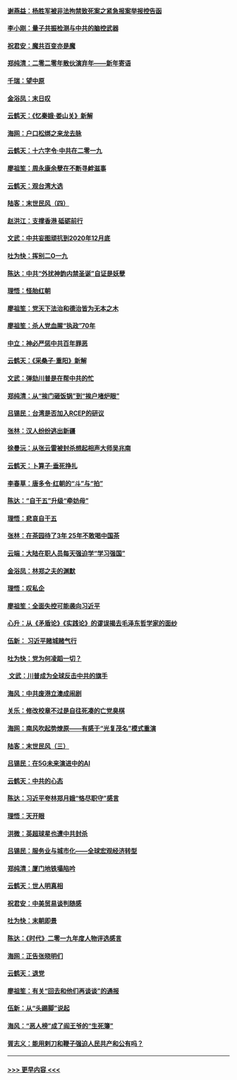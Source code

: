 #### [谢燕益：杨胜军被非法拘禁致死案之紧急报案举报控告函](../pages/nsc993/n11756134.md?t=01010855) 
#### [李小刚：量子共振检测与中共的脑控武器](../pages/nsc993/n11754518.md?t=01010855) 
#### [祝君安：魔共百变亦是魔](../pages/nsc993/n11754469.md?t=01010855) 
#### [郑纯清：二零二零年散伙演弃年——新年寄语](../pages/nsc993/n11754195.md?t=01010855) 
#### [千瑞：望中原](../pages/nsc993/n11754159.md?t=01010855) 
#### [金浴凤：末日叹](../pages/nsc993/n11752359.md?t=01010855) 
#### [云鹤天：《忆秦娥‧娄山关》新解](../pages/nsc993/n11752348.md?t=01010855) 
#### [海网：户口松绑之来龙去脉](../pages/nsc993/n11752328.md?t=01010855) 
#### [云鹤天：十六字令‧中共在二零一九](../pages/nsc993/n11752305.md?t=01010855) 
#### [廖祖笙：周永康余孽在不断寻衅滋事](../pages/nsc993/n11751013.md?t=01010855) 
#### [云鹤天：观台湾大选](../pages/nsc993/n11751007.md?t=01010855) 
#### [陆客：末世民风（四）](../pages/nsc993/n11749203.md?t=01010855) 
#### [赵洪江：支撑香港 砥砺前行](../pages/nsc993/n11748482.md?t=01010855) 
#### [文武：中共妄图顽抗到2020年12月底](../pages/nsc993/n11748446.md?t=01010855) 
#### [吐为快：挥别二O一九](../pages/nsc993/n11748411.md?t=01010855) 
#### [陈达：中共“外扰神韵内禁圣诞”自证是妖孽](../pages/nsc993/n11748226.md?t=01010855) 
#### [理悟：怪胎红朝](../pages/nsc993/n11748206.md?t=01010855) 
#### [廖祖笙：党天下法治和德治皆为无本之木](../pages/nsc993/n11748135.md?t=01010855) 
#### [廖祖笙：杀人党血腥“执政”70年](../pages/nsc993/n11745144.md?t=01010855) 
#### [中立：神必严惩中共百年罪恶](../pages/nsc993/n11744970.md?t=01010855) 
#### [云鹤天：《采桑子‧重阳》新解](../pages/nsc993/n11744948.md?t=01010855) 
#### [文武：弹劾川普是在帮中共的忙](../pages/nsc993/n11744758.md?t=01010855) 
#### [郑纯清：从“挨门砸饭锅”到“挨户堵炉眼”](../pages/nsc993/n11744745.md?t=01010855) 
#### [吕锡民：台湾是否加入RCEP的研议](../pages/nsc993/n11744701.md?t=01010855) 
#### [张林：汉人纷纷逃出新疆](../pages/nsc993/n11743530.md?t=01010855) 
#### [徐曼沅：从张云雷被封杀想起相声大师吴兆南](../pages/nsc993/n11741816.md?t=01010855) 
#### [云鹤天：卜算子‧垂死挣扎](../pages/nsc993/n11739956.md?t=01010855) 
#### [李春草：唐多令‧红朝的“斗”与“拍”](../pages/nsc993/n11739830.md?t=01010855) 
#### [陈达：“自干五”升级“牵妨母”](../pages/nsc993/n11739724.md?t=01010855) 
#### [理悟：悲哀自干五](../pages/nsc993/n11739547.md?t=01010855) 
#### [张林：在茶园待了3年 25年不敢喝中国茶](../pages/nsc993/n11739240.md?t=01010855) 
#### [云端：大陆在职人员每天强迫学“学习强国”](../pages/nsc993/n11738735.md?t=01010855) 
#### [金浴凤：林郑之夫的渊默](../pages/nsc993/n11737735.md?t=01010855) 
#### [理悟：叹私企](../pages/nsc993/n11737715.md?t=01010855) 
#### [廖祖笙：全面失控可能袭向习近平](../pages/nsc993/n11737704.md?t=01010855) 
#### [心升：从《矛盾论》《实践论》的谬误揭去毛泽东哲学家的面纱](../pages/nsc993/n11736962.md?t=01010855) 
#### [伍新： 习近平赌城赌气行](../pages/nsc993/n11736929.md?t=01010855) 
#### [吐为快：党为何凌蹈一切？](../pages/nsc993/n11736915.md?t=01010855) 
#### [ 文武：川普成为全球反击中共的旗手](../pages/nsc993/n11736882.md?t=01010855) 
#### [海风：中共废港立澳成闹剧](../pages/nsc993/n11735857.md?t=01010855) 
#### [关乐：修改校章不过是自往死凑的亡党臭棋](../pages/nsc993/n11735097.md?t=01010855) 
#### [海网：南风吹起势燎原——有感于“光复茂名”模式重演](../pages/nsc993/n11732308.md?t=01010855) 
#### [陆客：末世民风（三）](../pages/nsc993/n11732211.md?t=01010855) 
#### [吕锡民：在5G未来演进中的AI](../pages/nsc993/n11730010.md?t=01010855) 
#### [云鹤天：中共的心态](../pages/nsc993/n11729906.md?t=01010855) 
#### [陈达：习近平夸林郑月娥“恪尽职守”感言](../pages/nsc993/n11729881.md?t=01010855) 
#### [理悟：天开眼](../pages/nsc993/n11729699.md?t=01010855) 
#### [洪微：英超球星也遭中共封杀](../pages/nsc993/n11727243.md?t=01010855) 
#### [吕锡民：服务业与城市化——全球宏观经济转型](../pages/nsc993/n11725845.md?t=01010855) 
#### [郑纯清：厦门地铁塌陷吟](../pages/nsc993/n11725813.md?t=01010855) 
#### [云鹤天：世人明真相](../pages/nsc993/n11725621.md?t=01010855) 
#### [祝君安：中美贸易谈判随感](../pages/nsc993/n11725609.md?t=01010855) 
#### [吐为快：末朝即景](../pages/nsc993/n11723365.md?t=01010855) 
#### [陈达：《时代》二零一九年度人物评选感言](../pages/nsc993/n11723337.md?t=01010855) 
#### [海网：正告张晓明们](../pages/nsc993/n11723228.md?t=01010855) 
#### [云鹤天：退党](../pages/nsc993/n11723056.md?t=01010855) 
#### [廖祖笙：有关“回去和他们再谈谈”的通报](../pages/nsc993/n11722442.md?t=01010855) 
#### [伍新：从“头踢脚”说起](../pages/nsc993/n11722429.md?t=01010855) 
#### [海风：“恶人榜”成了阎王爷的“生死簿”](../pages/nsc993/n11722272.md?t=01010855) 
#### [胥志义：能用剌刀和鞭子强迫人民共产和公有吗？](../pages/nsc993/n11720569.md?t=01010855) 

----
#### [ >>> 更早内容 <<< ](../indexes/nsc993-earlier.md)
